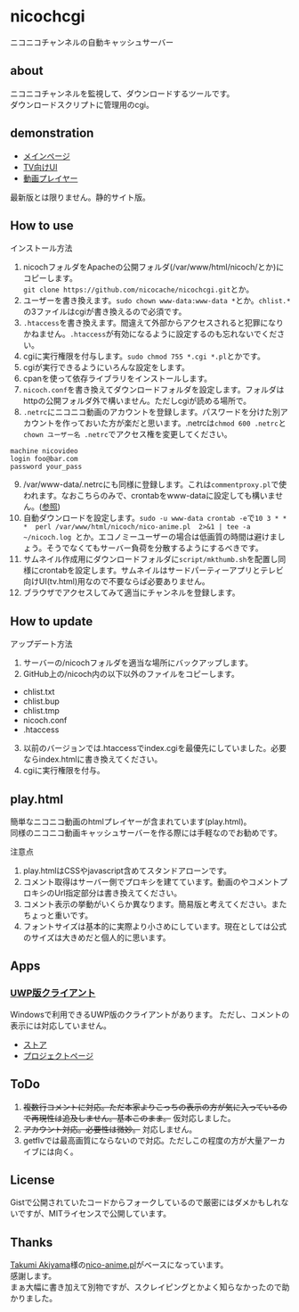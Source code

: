 # nicochcgi
ニコニコチャンネルの自動キャッシュサーバー

## about
ニコニコチャンネルを監視して、ダウンロードするツールです。  
ダウンロードスクリプトに管理用のcgi。

## demonstration
* [メインページ](https://nicocache.github.io/nicoch/)
* [TV向けUI](https://nicocache.github.io/nicoch/tv.html)
* [動画プレイヤー](https://nicocache.github.io/play.html#0)  

最新版とは限りません。静的サイト版。

## How to use
インストール方法
1. nicochフォルダをApacheの公開フォルダ(/var/www/html/nicoch/とか)にコピーします。  
```git clone https://github.com/nicocache/nicochcgi.git```とか。
2. ユーザーを書き換えます。```sudo chown www-data:www-data *```とか。```chlist.*```の3ファイルはcgiが書き換えるので必須です。
3. ```.htaccess```を書き換えます。間違えて外部からアクセスされると犯罪になりかねません。```.htaccess```が有効になるように設定するのも忘れないでください。
4. cgiに実行権限を付与します。```sudo chmod 755 *.cgi *.pl```とかです。
5. cgiが実行できるようにいろんな設定をします。
6. cpanを使って依存ライブラリをインストールします。
7. ```nicoch.conf```を書き換えてダウンロードフォルダを設定します。フォルダはhttpの公開フォルダ外で構いません。ただしcgiが読める場所で。
8. ```.netrc```にニコニコ動画のアカウントを登録します。パスワードを分けた別アカウントを作っておいた方が楽だと思います。.netrcは```chmod 600 .netrc```と```chown ユーザー名 .netrc```でアクセス権を変更してください。
```
machine nicovideo
login foo@bar.com
password your_pass
```
9. /var/www-data/.netrcにも同様に登録します。これは```commentproxy.pl```で使われます。なおこちらのみで、crontabをwww-dataに設定しても構いません。([参照](https://askubuntu.com/questions/189189/how-to-run-crontab-as-userwww-data))
10. 自動ダウンロードを設定します。```sudo -u www-data crontab -e```で```10 3 * * *  perl /var/www/html/nicoch/nico-anime.pl  2>&1 | tee -a ~/nicoch.log ```とか。エコノミーユーザーの場合は低画質の時間は避けましょう。そうでなくてもサーバー負荷を分散するようにするべきです。
11. サムネイル作成用にダウンロードフォルダに``script/mkthumb.sh``を配置し同様にcrontabを設定します。サムネイルはサードパーティーアプリとテレビ向けUI(tv.html)用なので不要ならば必要ありません。
12. ブラウザでアクセスしてみて適当にチャンネルを登録します。

## How to update
アップデート方法
1. サーバーの/nicochフォルダを適当な場所にバックアップします。
2. GitHub上の/nicoch内の以下以外のファイルをコピーします。
  * chlist.txt
  * chlist.bup
  * chlist.tmp
  * nicoch.conf
  * .htaccess
3. 以前のバージョンでは.htaccessでindex.cgiを最優先にしていました。必要ならindex.htmlに書き換えてください。
4. cgiに実行権限を付与。

## play.html
簡単なニコニコ動画のhtmlプレイヤーが含まれています(play.html)。  
同様のニコニコ動画キャッシュサーバーを作る際には手軽なのでお勧めです。

注意点
1. play.htmlはCSSやjavascript含めてスタンドアローンです。
2. コメント取得はサーバー側でプロキシを建てています。動画のやコメントプロキシのUrl指定部分は書き換えてください。
3. コメント表示の挙動がいくらか異なります。簡易版と考えてください。またちょっと重いです。
4. フォントサイズは基本的に実際より小さめにしています。現在としては公式のサイズは大きめだと個人的に思います。

## Apps
### [UWP版クライアント](https://www.microsoft.com/store/productId/9PFMPFTFX4W6)
Windowsで利用できるUWP版のクライアントがあります。
ただし、コメントの表示には対応していません。

* [ストア](https://www.microsoft.com/store/productId/9PFMPFTFX4W6)
* [プロジェクトページ](https://github.com/kurema/NicochViewerUWP)

## ToDo
1. ~~複数行コメントに対応。ただ本家よりこっちの表示の方が気に入っているので再現性は追及しません。基本このまま。~~ 仮対応しました。
2. ~~アカウント対応。必要性は微妙。~~ 対応しません。
3. getflvでは最高画質にならないので対応。ただしこの程度の方が大量アーカイブには向く。

## License
Gistで公開されていたコードからフォークしているので厳密にはダメかもしれないですが、MITライセンスで公開しています。

## Thanks
[Takumi Akiyama](https://github.com/akiym)様の[nico-anime.pl](https://gist.github.com/akiym/928802)がベースになっています。  
感謝します。  
まぁ大幅に書き加えて別物ですが、スクレイピングとかよく知らなかったので助かりました。
